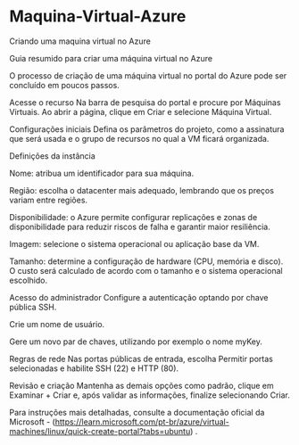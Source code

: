 # Maquina-Virtual-Azure
Criando uma maquina virtual no Azure


Guia resumido para criar uma máquina virtual no Azure

O processo de criação de uma máquina virtual no portal do Azure pode ser concluído em poucos passos.

Acesse o recurso
Na barra de pesquisa do portal e procure por Máquinas Virtuais. Ao abrir a página, clique em Criar e selecione Máquina Virtual.

Configurações iniciais
Defina os parâmetros do projeto, como a assinatura que será usada e o grupo de recursos no qual a VM ficará organizada.

Definições da instância

Nome: atribua um identificador para sua máquina.

Região: escolha o datacenter mais adequado, lembrando que os preços variam entre regiões.

Disponibilidade: o Azure permite configurar replicações e zonas de disponibilidade para reduzir riscos de falha e garantir maior resiliência.

Imagem: selecione o sistema operacional ou aplicação base da VM.

Tamanho: determine a configuração de hardware (CPU, memória e disco). O custo será calculado de acordo com o tamanho e o sistema operacional escolhido.

Acesso do administrador
Configure a autenticação optando por chave pública SSH.

Crie um nome de usuário.

Gere um novo par de chaves, utilizando por exemplo o nome myKey.

Regras de rede
Nas portas públicas de entrada, escolha Permitir portas selecionadas e habilite SSH (22) e HTTP (80).

Revisão e criação
Mantenha as demais opções como padrão, clique em Examinar + Criar e, após validar as informações, finalize selecionando Criar.

Para instruções mais detalhadas, consulte a documentação oficial da Microsoft - (https://learn.microsoft.com/pt-br/azure/virtual-machines/linux/quick-create-portal?tabs=ubuntu)
.
